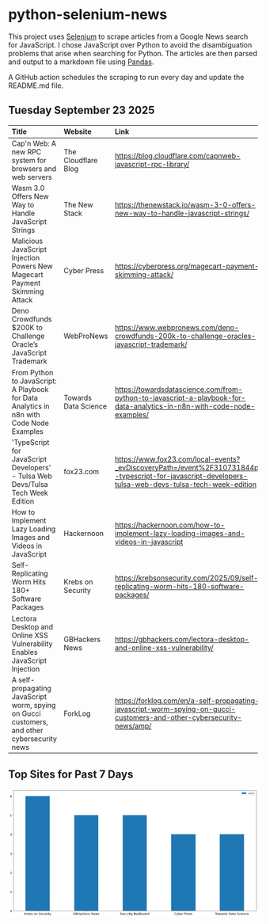# python-selenium-news

This project uses [Selenium](https://www.seleniumhq.org/) to scrape articles from a Google News search for JavaScript.
I chose JavaScript over Python to avoid the disambiguation problems that arise when searching for Python.
The articles are then parsed and output to a markdown file using [Pandas](https://pandas.pydata.org/).

A GitHub action schedules the scraping to run every day and update the README.md file.

## Tuesday September 23 2025


| Title                                                                                       | Website              | Link                                                                                                                                                 |
|:--------------------------------------------------------------------------------------------|:---------------------|:-----------------------------------------------------------------------------------------------------------------------------------------------------|
| Cap'n Web: A new RPC system for browsers and web servers                                    | The Cloudflare Blog  | https://blog.cloudflare.com/capnweb-javascript-rpc-library/                                                                                          |
| Wasm 3.0 Offers New Way to Handle JavaScript Strings                                        | The New Stack        | https://thenewstack.io/wasm-3-0-offers-new-way-to-handle-javascript-strings/                                                                         |
| Malicious JavaScript Injection Powers New Magecart Payment Skimming Attack                  | Cyber Press          | https://cyberpress.org/magecart-payment-skimming-attack/                                                                                             |
| Deno Crowdfunds $200K to Challenge Oracle’s JavaScript Trademark                            | WebProNews           | https://www.webpronews.com/deno-crowdfunds-200k-to-challenge-oracles-javascript-trademark/                                                           |
| From Python to JavaScript: A Playbook for Data Analytics in n8n with Code Node Examples     | Towards Data Science | https://towardsdatascience.com/from-python-to-javascript-a-playbook-for-data-analytics-in-n8n-with-code-node-examples/                               |
| 'TypeScript for JavaScript Developers' - Tulsa Web Devs/Tulsa Tech Week Edition             | fox23.com            | https://www.fox23.com/local-events?_evDiscoveryPath=/event%2F310731844p--typescript-for-javascript-developers-tulsa-web-devs-tulsa-tech-week-edition |
| How to Implement Lazy Loading Images and Videos in JavaScript                               | Hackernoon           | https://hackernoon.com/how-to-implement-lazy-loading-images-and-videos-in-javascript                                                                 |
| Self-Replicating Worm Hits 180+ Software Packages                                           | Krebs on Security    | https://krebsonsecurity.com/2025/09/self-replicating-worm-hits-180-software-packages/                                                                |
| Lectora Desktop and Online XSS Vulnerability Enables JavaScript Injection                   | GBHackers News       | https://gbhackers.com/lectora-desktop-and-online-xss-vulnerability/                                                                                  |
| A self-propagating JavaScript worm, spying on Gucci customers, and other cybersecurity news | ForkLog              | https://forklog.com/en/a-self-propagating-javascript-worm-spying-on-gucci-customers-and-other-cybersecurity-news/amp/                                |
## Top Sites for Past 7 Days

![Graph of Top Sites](https://raw.githubusercontent.com/dan-mba/python-selenium-news/main/last-week.png)
